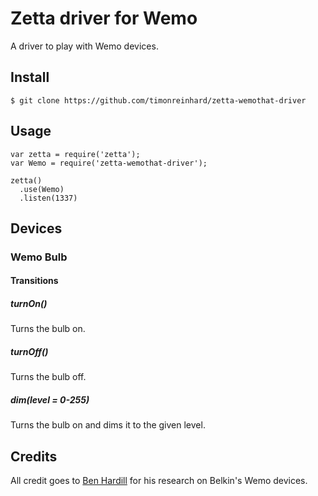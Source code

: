 # Zetta driver for Wemo

A driver to play with Wemo devices.

## Install

```
$ git clone https://github.com/timonreinhard/zetta-wemothat-driver
```

## Usage

```
var zetta = require('zetta');
var Wemo = require('zetta-wemothat-driver');

zetta()
  .use(Wemo)
  .listen(1337)
```

## Devices

### Wemo Bulb

#### Transitions

##### turnOn()

Turns the bulb on.

##### turnOff()

Turns the bulb off.

##### dim(level = 0-255)

Turns the bulb on and dims it to the given level.

## Credits

All credit goes to [Ben Hardill](http://www.hardill.me.uk/wordpress/tag/wemo/) for his research on Belkin's Wemo devices.
